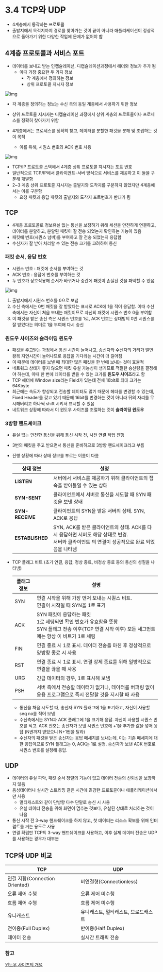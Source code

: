 # 3.4 TCP와 UDP 

- 4계층에서 동작하는 프로토콜
- 출발지에서 목적지까지 경로를 찾아가는 것이 끝이 아니라 애플리케이션이 정상적으로 돌아가기 위한 다양한 작업에 문제가 없어야 함



## 4계층 프로토콜과 서비스 포트

- 데이터를 보내고 받는 인캡슐레이션, 디캡슐레이션과정에서 헤더와 정보가 추가 됨
  - 이때 가장 중요한 두 가지 정보
    - 각 계층에서 정의하는 정보
    - 상위 프로토콜 지시자 정보

![img](https://velog.velcdn.com/images/indongcha/post/22b6ed18-4861-4d66-93a1-1b27075ba8c2/image.png)

- 각 계층을 정의하는 정보는 수신 측의 동일 계층에서 사용하기 위한 정보
- 상위 프로토콜 지시자는 디캡슐레이션 과정에서 상위 계층의 프로토콜이나 프로세스를 정확히 찾아가기 위함

- 4계층에서는 프로세스를 정확히 찾고, 데이터를 분할한 패킷을 분해 및 조립하는 것이 목적
  - 이를 위해, 시퀀스 번호와 ACK 번호 사용

![img](https://mblogthumb-phinf.pstatic.net/20160630_220/ndb796_1467276446779Uiraw_JPEG/%C7%EC%B4%F5%C7%EC%B4%F5.jpg?type=w800)

- TCP/IP 프로토콜 스택에서 4계층 상위 프로토콜 지시자는 포트 번호
- 일반적으로 TCP/IP에서 클라이언트-서버 방식으로 서비스를 제공하고 이 둘을 구분해 개발함
- 2~3 계층 상위 프로토콜 지시자는 출발지와 도착지를 구분하지 않았지만 4계층에서는 이를 구분함
  - 요청 패킷과 응답 패킷의 출발지와 도착지 포트번호가 반대가 됨



## TCP

- 4계층 프로토콜로 정보유실 없는 통신을 보장하기 위해 세션을 안전하게 연결하고, 데이터를 분할하고, 분할된 패킷이 잘 전송 되었는지 확인하는 기능이 있음
- 패킷에 번호(시퀀스 넘버)를 부여하고 잘 전송 되었는지 응답함
- 수신자가 잘 받아 처리할 수 있는 전송 크기를 고려하여 통신



### 패킷 순서, 응답 번호

- 시퀀스 번호 : 패킷에 순서를 부여하는 것
- ACK 번호 : 응답에 번호를 부여하는 것
- 두 번호가 상호작용해 순서가 바뀌거나 중간에 패킷이 손실된 것을 파악할 수 있음

![img](https://velog.velcdn.com/images/indongcha/post/3158b7a7-2a15-434c-b250-9400c1bbc87e/image.png)

1. 출발지에서 시퀀스 번호를 0으로 보냄
2. 수신 측에서는 0번 패킷을 잘 받았다는 표시로 ACK에 1을 적어 응답함. 이때 수신 측에서는 자신이 처음 보내는 패킷이므로 자신의 패킷에 시퀀스 번호 0을 부여함
3. 이 패킷을 받은 송신 측은 시퀀스 번호를 1로, ACK 번호는 상대방의 0번 시퀀스를 잘 받았다는 의미로 1을 부여해 다시 송신



### 윈도우 사이즈와 슬라이딩 윈도우

- 패킷을 주고받는 과정에서 통신 시간이 늘어나고, 송신자와 수신자의 거리가 멀면 왕복 지연시간이 늘어나므로 응답을 기다리는 시간이 더 길어짐
- 이 때문에 데이터를 보낼 때 최대한 많은 패킷을 한 번에 보내는 것이 효율적
- 네트워크 상태가 좋지 않으면 패킷 유실 가능성이 생기므로 적절한 송신량을 결정해야 하는데, 이때 한 번에 데이터를 받을 수 있는 크기를 **윈도우 사이즈**라고 함
- TCP 헤더에 Window size라는 Field가 있는데 전체 16bit로 최대 크기는 64Kbyte
- 최근에는 속도가 향상되고 전송할 데이터도 많기 때문에 헤더를 변경할 수 있는데, Fixed Header를 갖고 있기 때문에 16bit를 변경하는 것이 아니라 뒤의 자리를 무시해버리고 하나씩 shift 시켜서 표시할 수 있음
- 네트워크 상황에 따라서 이 윈도우 사이즈를 조절하는 것이 **슬라이딩 윈도우**



### 3방향 핸드셰이크

- 유실 없는 안전한 통신을 위해 통신 시작 전, 사전 연결 작업 진행

- 3번의 패킷을 주고 받으면서 통신을 준비하므로 3방향 핸드셰이크라고 부름

- 진행 상황에 따라 상태 정보를 부르는 이름이 다름

  | 상태 정보       | 설명                                                         |
  | --------------- | ------------------------------------------------------------ |
  | **LISTEN**      | 서버에서 서비스를 제공하기 위해 클라이언트의 접속을 받아들일 수 있는 상태 |
  | **SYN-SENT**    | 클라이언트에서 서버로 통신을 시도할 때 SYN 패킷을 보낸 상태  |
  | **SYN-RECEIVE** | 클라이언트의 SYN을 받은 서버의 상태. SYN, ACK로 응답         |
  | **ESTABLISHED** | SYN, ACK를 받은 클라이언트의 상태. ACK를 다시 응답하면 서버도 해당 상태로 변경.<br />서버와 클라이언트 의 연결이 성공적으로 완료 되었음을 나타냄 |

- TCP 플래그 비트 (초기 연결, 응답, 정상 종료, 비정상 종료 등의 통신의 성질을 나타냄)

  | 플래그 정보 | 설명                                                         |
  | ----------- | ------------------------------------------------------------ |
  | SYN         | 연결 시작을 위해 가장 먼저 보내는 시퀀스 비트.<br />연결이 시작될 때 SYN을 1로 표기 |
  | ACK         | SYN 패킷에 응답하는 패킷<br />1로 세팅되면 확인 번호가 유효함을 뜻함<br />SYN 플래그 전송 이후(TCP 연결 시작 이후) 모든 세그먼트에는 항상 이 비트가 1로 세팅 |
  | FIN         | 연결 종료 시 1로 표시. 데이터 전송을 마친 후 정상적으로 양방향 종료 시 사용 |
  | RST         | 연결 종료 시 1로 표시. 연결 강제 종료를 위해 일방적으로 연결을 끊을 때 사용 |
  | URG         | 긴급 데이터의 경우, 1로 표시해 보냄                          |
  | PSH         | 서버 측에서 전송할 데이터가 없거나, 데이터를 버퍼링 없이 응용 프로그램으로 즉시 전달할 것을 지시할 때 사용 |

  - 통신을 처음 시도할 때, 송신자 SYN 플래그에 1을 표기하고, 자신이 사용할 seq no를 적어 보냄
  - 수신측에서는 SYN과 ACK 플래그에 1을 표기해 응답.
    자신이 사용할 시퀀스 번호를 적고. ACK 번호는 송신자가 보낸 시퀀스 번호에 +1을 추가한 값을 넣어 응답 (N번까지 받았으니 N+1번을 달라)
  - 수신자의 패킷을 받은 송신자는 응답 메세지를 보내는데, 이는 기존 메세지에 대한 응답이므로 SYN 플래그는 0, ACK는 1로 설정. 송신자가 보낸 ACK 번호로 시퀀스 번호를 설정해 응답.



## UDP

- 데이터의 유실 파악, 패킷 순서 정렬의 기능이 없고 데이터 전송의 신뢰성을 보장하지 않음
- 음성데이터나 실시간 스트리밍 같은 시간에 민감한 프로토콜이나 애플리케이션에서만 사용
  - 멀티캐스트와 같이 단방향 다수 단말로 송신 시 사용
  - 유실 데이터 전송을 위해 화면이 멈추는 것보다, 유실된 상태로 처리하는 것이 나음
- 통신 시작 전 3-way 핸드쉐이크를 하지 않고, 첫 데이터는 리소스 확보를 위해 인터럽트를 거는 용도로 사용
- 연결 확립만 TCP의 3-way 핸드쉐이크를 사용하고, 이후 실제 데이터 전송은 UDP를 사용하는 경우가 대부분



## TCP와 UDP 비교

| TCP                            | UDP                                  |
| ------------------------------ | ------------------------------------ |
| 연결 지향(Connection Oriented) | 비연결형(Connectionless)             |
| 오류 제어 수행                 | 오류 제어 미수행                     |
| 흐름 제어 수행                 | 흐름 제어 미수행                     |
| 유니캐스트                     | 유니캐스트, 멀티캐스트, 브로드캐스트 |
| 전이중(Full Duplex)            | 반이중(Half Duplex)                  |
| 데이터 전송                    | 실시간 트래픽 전송                   |





### 참고

[윈도우 사이즈의 개념](https://4network.tistory.com/entry/windowsize)
